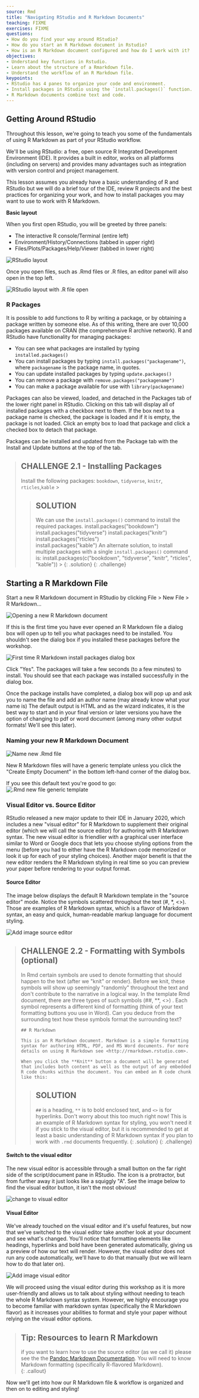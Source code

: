 ```yaml
---
source: Rmd  
title: "Navigating RStudio and R Markdown Documents"  
teaching: FIXME
exercises: FIXME
questions:
- How do you find your way around RStudio?
- How do you start an R Markdown document in Rstudio?
- How is an R Markdown document configured and how do I work with it?
objectives:
- Understand key functions in Rstudio.
- Learn about the structure of a Rmarkdown file.
- Understand the workflow of an R Markdown file.
keypoints:
- RStudio has 4 panes to organize your code and environment.
- Install packages in RStudio using the `install.packages()` function.
- R Markdown documents combine text and code.
---
```




## Getting Around RStudio

Throughout this lesson, we're going to teach you some of the fundamentals of 
using R Markdown as part of your RStudio workflow.

We'll be using RStudio: a free, open source R Integrated Development Environment 
(IDE). It provides a built in editor, works on all platforms 
(including on servers) and provides many advantages such as integration with 
version control and project management.

This lesson assumes you already have a basic understanding of R and RStudio but 
we will do a brief tour of the IDE, review R projects and the best practices for 
organizing your work, and how to install packages you may want to use to work 
with R Markdown.

**Basic layout**

When you first open RStudio, you will be greeted by three panels:

-   The interactive R console/Terminal (entire left)
-   Environment/History/Connections (tabbed in upper right)
-   Files/Plots/Packages/Help/Viewer (tabbed in lower right)

![RStudio layout](../fig/02-rstudio.PNG)

Once you open files, such as .Rmd files or .R files, an editor panel will also 
open in the top left.

![RStudio layout with .R file open](../fig/02-rstudio-script.PNG)

### R Packages

It is possible to add functions to R by writing a package, or by obtaining a 
package written by someone else. As of this writing, there are over 10,000 
packages available on CRAN (the comprehensive R archive network). R and RStudio 
have functionality for managing packages:

-   You can see what packages are installed by typing `installed.packages()`
-   You can install packages by typing `install.packages("packagename")`, where `packagename` is the package name, in quotes.
-   You can update installed packages by typing `update.packages()`
-   You can remove a package with `remove.packages("packagename")`
-   You can make a package available for use with `library(packagename)`

Packages can also be viewed, loaded, and detached in the Packages tab of the 
lower right panel in RStudio. Clicking on this tab will display all of installed 
packages with a checkbox next to them. If the box next to a package name is 
checked, the package is loaded and if it is empty, the package is not loaded. 
Click an empty box to load that package and click a checked box to detach that 
package.

Packages can be installed and updated from the Package tab with the Install and 
Update buttons at the top of the tab.

> ## CHALLENGE 2.1 - Installing Packages
>
> Install the following packages: `bookdown`, `tidyverse`, `knitr`, `rticles`,`kable` \> 
>> ## SOLUTION 
>> We can use the `install.packages()` command to install the required packages. 
>> install.packages("bookdown")
>> install.packages("tidyverse") 
>> install.packages("knitr") 
>> install.packages("rticles")  
>> install.packages("kable") 
>> An alternate solution, to install multiple packages with a single 
>> `install.packages()` command is: 
>> install.packages(c("bookdown", "tidyverse", "knitr", "rticles", "kable"))  >
> {: .solution} 
{: .challenge}

## Starting a R Markdown File

Start a new R Markdown document in RStudio by clicking File \> New File \> R Markdown...

![Opening a new R Markdown document](../fig/02-file-navigation-rmd.PNG)

If this is the first time you have ever opened an R Markdown file a dialog box 
will open up to tell you what packages need to be installed. You shouldn't see the dialog box if you installed these packages before the workshop.

![First time R Markdown install packages dialog box](../fig/02-rmd-installpackages-dialogbox.PNG)

Click "Yes". The packages will take a few seconds (to a few minutes) to install.
You should see that each package was installed successfully in the dialog box.

Once the package installs have completed, a dialog box will pop up and ask you 
to name the file and add an author name (may already know what your name is) The default output is HTML and as the wizard indicates, it is the best way to start and in your final version or later versions you have the option of changing to pdf or word document (among many other output formats! We'll see this later).

### Naming your new R Markdown Document

![Name new .Rmd file](../fig/02-name-new-rmd.PNG)

New R Markdown files will have a generic template unless you click the 
"Create Empty Document" in the bottom left-hand corner of the dialog box.

If you see this default text you're good to go: ![.Rmd new file generic template](../fig/02-rmd-new-template.PNG)

### Visual Editor vs. Source Editor

RStudio released a new major update to their IDE in January 2020, which includes a new "visual editor" for R Markdown to supplement their original editor (which we will call the source editor) for authoring with R Markdown syntax. The new visual editor is friendlier with a graphical user interface similar to Word or Google docs that lets you choose styling options from the menu (before you had to either have the R Markdown code memorized or look it up for each of your styling choices). Another major benefit is that the new editor renders the R Markdown styling in real time so you can preview your paper before rendering to your output format.

#### Source Editor

The image below displays the default R Markdown template in the "source editor" mode. Notice the symbols scattered throughout the text (#, *, <>). Those are examples of R Markdown syntax, which is a flavor of Markdown syntax, an easy and quick, human-readable markup language for document styling. 
  
![Add image source editor](../fig/02-source-editor.PNG)  


> ## CHALLENGE 2.2 - Formatting with Symbols (optional)
> In Rmd certain symbols are used to denote formatting that should happen to the text (after we "knit" or render). Before we knit, these symbols will show up seemingly "randomly" throughout the text and don't contribute to the narrative in a logical way. In the template Rmd document, there are three types of such symbols (##, **, <>) . Each symbol represents a different kind of formatting (think of your text formatting buttons you use in Word). Can you deduce from the surrounding text how these symbols format the surrounding text?  
> ```
> ## R Markdown
>
> This is an R Markdown document. Markdown is a simple formatting syntax for authoring HTML, PDF, and MS Word documents. For more details on using R Markdown see <http://rmarkdown.rstudio.com>.
>
> When you click the **Knit** button a document will be generated that includes both content as well as the output of any embedded R code chunks within the document. You can embed an R code chunk like this:
> ```
>> ## SOLUTION
>> `##` is a heading, `**` is to bold enclosed text, and `<>` is for hyperlinks. 
>> Don't worry about this too much right now! This is an example of R Markdown syntax for styling, you won't need it if you stick to the visual editor, but it is recommended to get at least a basic understanding of R Markdown syntax if you plan to work with `.rmd` documents frequently.
> {: .solution}
{: .challenge}

#### Switch to the visual editor

The new visual editor is accessible through a small button on the far right side of the script/document pane in RStudio. The icon is a protractor, but from further away it just looks like a squiggly "A". See the image below to find the visual editor button, it isn't the most obvious!

![change to visual editor](../fig/02-visual-editor-spotlight.png)  
#### Visual Editor

We've already touched on the visual editor and it's useful features, but now that we've switched to the visual editor take another look at your document and see what's changed.
You'll notice that formatting elements like headings, hyperlinks and bold have been generated automatically, giving us a preview of how our text will render. However, the visual editor does not run any code automatically, we'll have to do that manually (but we will learn how to do that later on).

![Add image visual editor](../fig/02-visual-editor.PNG)  

We will proceed using the visual editor during this workshop as it is more 
user-friendly and allows us to talk about styling without needing to teach the 
whole R Markdown syntax system. However, we highly encourage you to become 
familiar with markdown syntax (specifically the R Markdown flavor) as it 
increases your abilities to format and style your paper without relying on the 
visual editor options.


> ## Tip: Resources to learn R Markdown  
> if you want to learn how to use the source editor (as we call it) please see 
> the the [Pandoc Markdown Documentation](https://pandoc.org/MANUAL.html#philosophy).
> You will need to know Markdown formatting (specifically R-flavored Markdown).       
{: .callout}


Now we'll get into how our R Markdown file & workflow is organized and then on 
to editing and styling!
